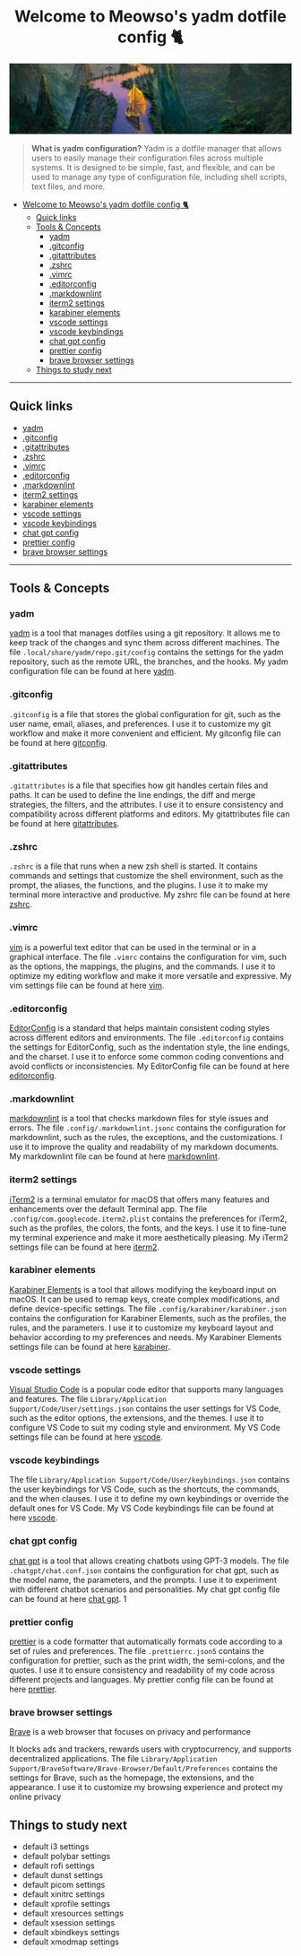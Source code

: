 # <h1 align="center">Welcome to Meowso's yadm dotfile config 🐈</h1>

![Background Image](./.config/background.jpg?raw=true 'Background Image')

> **What is yadm configuration?**
> Yadm is a dotfile manager that allows users to easily manage their configuration files across multiple systems.
> It is designed to be simple, fast, and flexible, and can be used to manage any type of configuration file, including shell scripts, text files, and more.

- [Welcome to Meowso's yadm dotfile config 🐈](#welcome-to-meowsos-yadm-dotfile-config-)
  - [Quick links](#quick-links)
  - [Tools \& Concepts](#tools--concepts)
    - [yadm](#yadm)
    - [.gitconfig](#gitconfig)
    - [.gitattributes](#gitattributes)
    - [.zshrc](#zshrc)
    - [.vimrc](#vimrc)
    - [.editorconfig](#editorconfig)
    - [.markdownlint](#markdownlint)
    - [iterm2 settings](#iterm2-settings)
    - [karabiner elements](#karabiner-elements)
    - [vscode settings](#vscode-settings)
    - [vscode keybindings](#vscode-keybindings)
    - [chat gpt config](#chat-gpt-config)
    - [prettier config](#prettier-config)
    - [brave browser settings](#brave-browser-settings)
  - [Things to study next](#things-to-study-next)

---

## Quick links

- [yadm](./.local/share/yadm/repo.git/config)
- [.gitconfig](./.gitconfig)
- [.gitattributes](./.gitattributes)
- [.zshrc](./.zshrc)
- [.vimrc](./.vimrc)
- [.editorconfig](./.editorconfig)
- [.markdownlint](./.config/.markdownlint.jsonc)
- [iterm2 settings](./.config/com.googlecode.iterm2.plist)
- [karabiner elements](.config/karabiner/karabiner.json)
- [vscode settings](./Library/Application%20Support/Code/User/settings.json)
- [vscode keybindings](./Library/application%20Support/Code/User/keybindings.json)
- [chat gpt config](./.chatgpt/chat.conf.json)
- [prettier config](./.prettierrc.json5)
- [brave browser settings](./Library/Application%20Support/BraveSoftware/Brave-Browser/Default/Preferences)

---

## Tools & Concepts

### yadm

[yadm](https://yadm.io/) is a tool that manages dotfiles using a git repository. It allows me to keep track of the changes and sync them across different machines.
The file `.local/share/yadm/repo.git/config` contains the settings for the yadm repository, such as the remote URL, the branches, and the hooks.
My yadm configuration file can be found at here [yadm](./.local/share/yadm/repo.git/config).

### .gitconfig

`.gitconfig` is a file that stores the global configuration for git, such as the user name, email, aliases, and preferences.
I use it to customize my git workflow and make it more convenient and efficient.
My gitconfig file can be found at here [gitconfig](./.gitconfig).

### .gitattributes

`.gitattributes` is a file that specifies how git handles certain files and paths. It can be used to define the line endings, the diff and merge strategies, the filters, and the attributes.
I use it to ensure consistency and compatibility across different platforms and editors.
My gitattributes file can be found at here [gitattributes](./.gitattributes).

### .zshrc

`.zshrc` is a file that runs when a new zsh shell is started.
It contains commands and settings that customize the shell environment, such as the prompt, the aliases, the functions, and the plugins.
I use it to make my terminal more interactive and productive.
My zshrc file can be found at here [zshrc](./.zshrc).

### .vimrc

[vim](https://www.vim.org/) is a powerful text editor that can be used in the terminal or in a graphical interface.
The file `.vimrc` contains the configuration for vim, such as the options, the mappings, the plugins, and the commands.
I use it to optimize my editing workflow and make it more versatile and expressive.
My vim settings file can be found at here [vim](./.vimrc).

### .editorconfig

[EditorConfig](https://editorconfig.org/) is a standard that helps maintain consistent coding styles across different editors and environments.
The file `.editorconfig` contains the settings for EditorConfig, such as the indentation style, the line endings, and the charset.
I use it to enforce some common coding conventions and avoid conflicts or inconsistencies.
My EditorConfig file can be found at here [editorconfig](./.editorconfig).

### .markdownlint

[markdownlint](https://github.com/DavidAnson/markdownlint) is a tool that checks markdown files for style issues and errors.
The file `.config/.markdownlint.jsonc` contains the configuration for markdownlint, such as the rules, the exceptions, and the customizations.
I use it to improve the quality and readability of my markdown documents.
My markdownlint file can be found at here [markdownlint](./.config/.markdownlint.jsonc).

### iterm2 settings

[iTerm2](https://iterm2.com/) is a terminal emulator for macOS that offers many features and enhancements over the default Terminal app.
The file `.config/com.googlecode.iterm2.plist` contains the preferences for iTerm2, such as the profiles, the colors, the fonts, and the keys.
I use it to fine-tune my terminal experience and make it more aesthetically pleasing.
My iTerm2 settings file can be found at here [iterm2](./.config/com.googlecode.iterm2.plist).

### karabiner elements

[Karabiner Elements](https://karabiner-elements.pqrs.org/) is a tool that allows modifying the keyboard input on macOS.
It can be used to remap keys, create complex modifications, and define device-specific settings.
The file `.config/karabiner/karabiner.json` contains the configuration for Karabiner Elements, such as the profiles, the rules, and the parameters.
I use it to customize my keyboard layout and behavior according to my preferences and needs.
My Karabiner Elements settings file can be found at here [karabiner](./.config/karabiner/karabiner.json).

### vscode settings

[Visual Studio Code](https://code.visualstudio.com/) is a popular code editor that supports many languages and features.
The file `Library/Application Support/Code/User/settings.json` contains the user settings for VS Code, such as the editor options, the extensions, and the themes.
I use it to configure VS Code to suit my coding style and environment.
My VS Code settings file can be found at here [vscode](./Library/Application%20Support/Code/User/settings.json).

### vscode keybindings

The file `Library/Application Support/Code/User/keybindings.json` contains the user keybindings for VS Code, such as the shortcuts, the commands, and the when clauses.
I use it to define my own keybindings or override the default ones for VS Code.
My VS Code keybindings file can be found at here [vscode](./Library/Application%20Support/Code/User/keybindings.json).

### chat gpt config

[chat gpt](https://github.com/polakowo/gpt-chat) is a tool that allows creating chatbots using GPT-3 models.
The file `.chatgpt/chat.conf.json` contains the configuration for chat gpt, such as the model name, the parameters, and the prompts.
I use it to experiment with different chatbot scenarios and personalities.
My chat gpt config file can be found at here [chat gpt](./.chatgpt/chat.conf.json).
1

### prettier config

[prettier](https://prettier.io/) is a code formatter that automatically formats code according to a set of rules and preferences.
The file `.prettierrc.json5` contains the configuration for prettier, such as the print width, the semi-colons, and the quotes.
I use it to ensure consistency and readability of my code across different projects and languages.
My prettier config file can be found at here [prettier](./.prettierrc.json5).

### brave browser settings

[Brave](https://brave.com/) is a web browser that focuses on privacy and performance

It blocks ads and trackers, rewards users with cryptocurrency, and supports decentralized applications.
The file `Library/Application Support/BraveSoftware/Brave-Browser/Default/Preferences` contains the settings for Brave, such as the homepage, the extensions, and the appearance.
I use it to customize my browsing experience and protect my online privacy

## Things to study next

- default i3 settings
- default polybar settings
- default rofi settings
- default dunst settings
- default picom settings
- default xinitrc settings
- default xprofile settings
- default xresources settings
- default xsession settings
- default xbindkeys settings
- default xmodmap settings
<!-- TODO:
- chrome settings
- yadm install script -->
